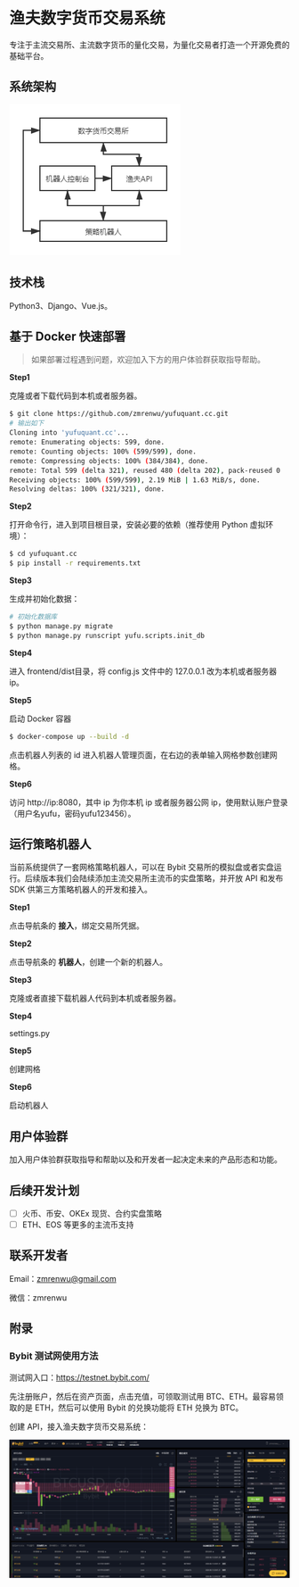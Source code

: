 # 渔夫数字货币交易系统

专注于主流交易所、主流数字货币的量化交易，为量化交易者打造一个开源免费的基础平台。

## 系统架构

![](./screenshots/yufu系统架构.png)

## 技术栈

Python3、Django、Vue.js。

## 基于 Docker 快速部署

> 如果部署过程遇到问题，欢迎加入下方的用户体验群获取指导帮助。

**Step1**

克隆或者下载代码到本机或者服务器。

```bash
$ git clone https://github.com/zmrenwu/yufuquant.cc.git
# 输出如下
Cloning into 'yufuquant.cc'...
remote: Enumerating objects: 599, done.
remote: Counting objects: 100% (599/599), done.
remote: Compressing objects: 100% (384/384), done.
remote: Total 599 (delta 321), reused 480 (delta 202), pack-reused 0
Receiving objects: 100% (599/599), 2.19 MiB | 1.63 MiB/s, done.
Resolving deltas: 100% (321/321), done.
```

**Step2**

打开命令行，进入到项目根目录，安装必要的依赖（推荐使用 Python 虚拟环境）：

```bash
$ cd yufuquant.cc
$ pip install -r requirements.txt
```

**Step3**

生成并初始化数据：

```bash
# 初始化数据库
$ python manage.py migrate
$ python manage.py runscript yufu.scripts.init_db
```

**Step4**

进入 frontend/dist目录，将 config.js 文件中的 127.0.0.1 改为本机或者服务器 ip。

**Step5**

启动 Docker 容器

```bash
$ docker-compose up --build -d
```

点击机器人列表的 id 进入机器人管理页面，在右边的表单输入网格参数创建网格。

**Step6**

访问 http://ip:8080，其中 ip 为你本机 ip 或者服务器公网 ip，使用默认账户登录（用户名yufu，密码yufu123456）。

## 运行策略机器人

当前系统提供了一套网格策略机器人，可以在 Bybit 交易所的模拟盘或者实盘运行。后续版本我们会陆续添加主流交易所主流币的实盘策略，并开放 API 和发布 SDK 供第三方策略机器人的开发和接入。

**Step1**

点击导航条的 **接入**，绑定交易所凭据。

**Step2**

点击导航条的 **机器人**，创建一个新的机器人。

**Step3**

克隆或者直接下载机器人代码到本机或者服务器。

**Step4**

settings.py

**Step5**

创建网格

**Step6**

启动机器人

## 用户体验群

加入用户体验群获取指导和帮助以及和开发者一起决定未来的产品形态和功能。

## 后续开发计划

- [ ] 火币、币安、OKEx 现货、合约实盘策略
- [ ] ETH、EOS 等更多的主流币支持

## 联系开发者

Email：zmrenwu@gmail.com

微信：zmrenwu

## 附录

### Bybit 测试网使用方法

测试网入口：https://testnet.bybit.com/

先注册账户，然后在资产页面，点击充值，可领取测试用 BTC、ETH。最容易领取的是 ETH，然后可以使用 Bybit 的兑换功能将 ETH 兑换为 BTC。

创建 API，接入渔夫数字货币交易系统：

![](./screenshots/Bybit交易界面.png)